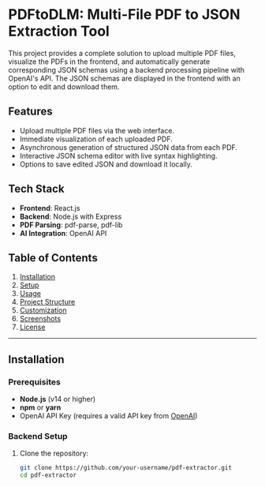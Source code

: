 # PDFtoDLM: Multi-File PDF to JSON Extraction Tool

This project provides a complete solution to upload multiple PDF files, visualize the PDFs in the frontend, and automatically generate corresponding JSON schemas using a backend processing pipeline with OpenAI's API. The JSON schemas are displayed in the frontend with an option to edit and download them.

## **Features**
- Upload multiple PDF files via the web interface.
- Immediate visualization of each uploaded PDF.
- Asynchronous generation of structured JSON data from each PDF.
- Interactive JSON schema editor with live syntax highlighting.
- Options to save edited JSON and download it locally.

## **Tech Stack**
- **Frontend**: React.js
- **Backend**: Node.js with Express
- **PDF Parsing**: pdf-parse, pdf-lib
- **AI Integration**: OpenAI API

## **Table of Contents**
1. [Installation](#installation)
2. [Setup](#setup)
3. [Usage](#usage)
4. [Project Structure](#project-structure)
5. [Customization](#customization)
6. [Screenshots](#screenshots)
7. [License](#license)

---

## **Installation**

### **Prerequisites**
- **Node.js** (v14 or higher)
- **npm** or **yarn**
- OpenAI API Key (requires a valid API key from [OpenAI](https://platform.openai.com/))
  
### **Backend Setup**
1. Clone the repository:
   ```bash
   git clone https://github.com/your-username/pdf-extractor.git
   cd pdf-extractor

